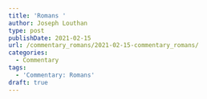 ```yaml
---
title: 'Romans '
author: Joseph Louthan
type: post
publishDate: 2021-02-15
url: /commentary_romans/2021-02-15-commentary_romans/
categories:
  - Commentary
tags:
  - 'Commentary: Romans'
draft: true
---
```

